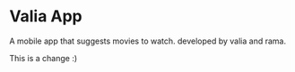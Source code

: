 # Valia App
A mobile app that suggests movies to watch.
developed by valia and rama.

This is a change :)

